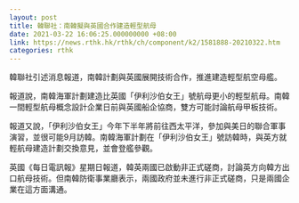 ```yaml
---
layout: post
title: 韓聯社：南韓擬與英國合作建造輕型航母
date: 2021-03-22 16:06:25.000000000 +08:00
link: https://news.rthk.hk/rthk/ch/component/k2/1581888-20210322.htm
categories: rthk
---
```


韓聯社引述消息報道，南韓計劃與英國展開技術合作，推進建造輕型航空母艦。

報道說，南韓海軍計劃建造比英國「伊利沙伯女王」號航母更小的輕型航母。南韓一間輕型航母概念設計企業日前與英國船企協商，雙方可能討論航母甲板技術。

報道又說，「伊利沙伯女王」今年下半年將前往西太平洋，參加與美日的聯合軍事演習，並很可能9月訪韓。南韓海軍計劃在「伊利沙伯女王」號訪韓時，與英方就輕航母建造計劃交換意見，並會登艦參觀。

英國《每日電訊報》星期日報道，韓英兩國已啟動非正式磋商，討論英方向韓方出口航母技術。但南韓防衛事業廳表示，兩國政府並未進行非正式磋商，只是兩國企業在這方面溝通。

